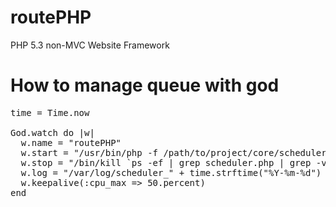 routePHP
=========

PHP 5.3 non-MVC Website Framework


How to manage queue with god
=============================

<pre>
time = Time.now

God.watch do |w|
  w.name = "routePHP"
  w.start = "/usr/bin/php -f /path/to/project/core/scheduler.php"
  w.stop = "/bin/kill `ps -ef | grep scheduler.php | grep -v grep | awk '{print $2}'`"
  w.log = "/var/log/scheduler_" + time.strftime("%Y-%m-%d") + ".log"
  w.keepalive(:cpu_max => 50.percent)
end

</pre>
